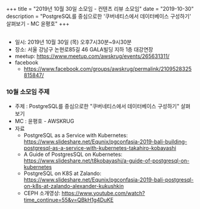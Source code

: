 +++
title = "2019년 10월 30일 소모임 - 컨텐츠 리뷰 소모임"
date = "2019-10-30"
description = "PostgreSQL를 중심으로한 '쿠버네티스에서 데이터베이스 구성하기' 살펴보기 - MC 윤평호"
+++

## 
- 일시: 2019년 10월 30일 (목) 오후7시30분~9시30분
- 장소: 서울 강남구 논현로85길 46 GALA빌딩 지하 1층 대강연장
- meetup: https://www.meetup.com/awskrug/events/265631311/
- facebook
    - https://www.facebook.com/groups/awskrug/permalink/2109528325815847/

### 10월 소모임 주제
- 주제 : PostgreSQL를 중심으로한 "쿠버네티스에서 데이터베이스 구성하기" 살펴보기
- MC : 윤평호 - AWSKRUG
- 자료
    - PostgreSQL as a Service with Kubernetes: https://www.slideshare.net/Equnix/pgconfasia-2019-bali-building-postgresql-as-a-service-with-kubernetes-takahiro-kobayashi
    - A Guide of PostgresSQL on Kubernetes: https://www.slideshare.net/t8kobayashi/a-guide-of-postgresql-on-kubernetes
    - PostgreSQL on K8S at Zalando: https://www.slideshare.net/Equnix/pgconfasia-2019-bali-postgresql-on-k8s-at-zalando-alexander-kukushkin
    - CEPH 소개영상: https://www.youtube.com/watch?time_continue=55&v=QBkH1g4DuKE
